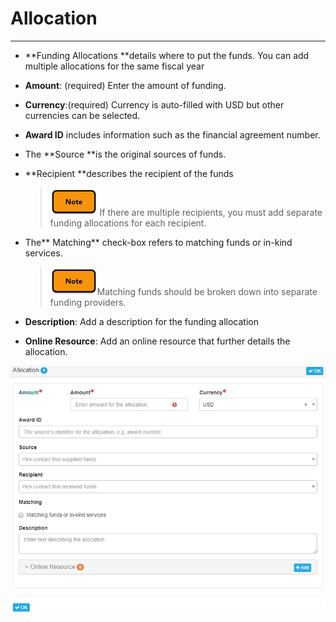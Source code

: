 # Allocation

---

* **Funding Allocations **details where to put the funds. You can add multiple allocations for the same fiscal year

* **Amount**: \(required\) Enter the amount of funding.

* **Currency**:\(required\) Currency is auto-filled with USD but other currencies can be selected.

* **Award ID** includes information such as the financial agreement number.

* The **Source **is the original sources of funds.

* **Recipient **describes the recipient of the funds

  > ![](/assets/note_small.png) If there are multiple recipients, you must add separate funding allocations for each recipient.

* The** Matching** check-box refers to matching funds or in-kind services.

  > ![](/assets/note_small.png)Matching funds should be broken down into separate funding providers.

* **Description**: Add a description for the funding allocation

* **Online Resource**: Add an online resource that further details the allocation.

![](/assets/allocation_window.png)

